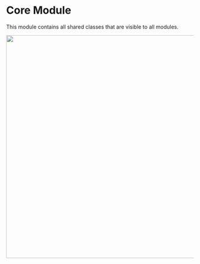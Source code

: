 # Core Module

This module contains all shared classes that are visible to all modules.

<img src="https://github.com/ShabanKamell/TheMovies_iOS/blob/master/blob/modular-arch-diagram.png" height="600">

